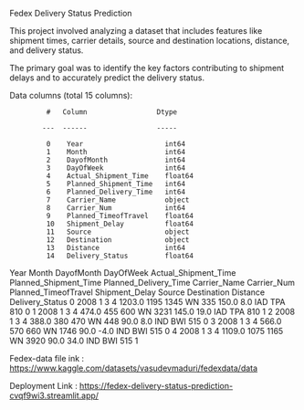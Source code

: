 Fedex Delivery Status Prediction

This project involved analyzing a dataset that includes features like shipment times, carrier details, source and destination locations, distance, and delivery status. 

The primary goal was to identify the key factors contributing to shipment delays and to accurately predict the delivery status.

Data columns (total 15 columns):

             #   Column                 Dtype  
             
            ---  ------                 -----
            
             0    Year                    int64  
             1    Month                   int64  
             2    DayofMonth              int64  
             3    DayOfWeek               int64  
             4    Actual_Shipment_Time    float64
             5    Planned_Shipment_Time   int64  
             6    Planned_Delivery_Time   int64  
             7    Carrier_Name            object 
             8    Carrier_Num             int64  
             9    Planned_TimeofTravel    float64
             10   Shipment_Delay          float64
             11   Source                  object 
             12   Destination             object 
             13   Distance                int64  
             14   Delivery_Status         float64


 Year	Month	DayofMonth	DayOfWeek	Actual_Shipment_Time	Planned_Shipment_Time	Planned_Delivery_Time	Carrier_Name	Carrier_Num	Planned_TimeofTravel	Shipment_Delay	Source	Destination	Distance	Delivery_Status
            0	2008	1	3	4	1203.0	1195	1345	WN	335	150.0	8.0	IAD	TPA	810	0
            1	2008	1	3	4	474.0	455	600	WN	3231	145.0	19.0	IAD	TPA	810	1
            2	2008	1	3	4	388.0	380	470	WN	448	90.0	8.0	IND	BWI	515	0
            3	2008	1	3	4	566.0	570	660	WN	1746	90.0	-4.0	IND	BWI	515	0
            4	2008	1	3	4	1109.0	1075	1165	WN	3920	90.0	34.0	IND	BWI	515	1

Fedex-data  file ink : https://www.kaggle.com/datasets/vasudevmaduri/fedexdata/data

Deployment Link : https://fedex-delivery-status-prediction-cvqf9wi3.streamlit.app/


